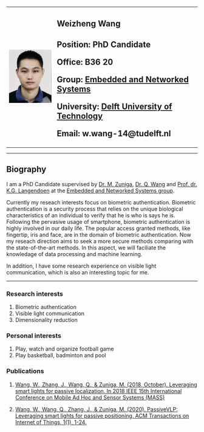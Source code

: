 <div>
<table border="0">
  <tr>
    <td width="25%">
      <img src="/photo.jpg" width="100%">
    </td>
    <td width="75%">
      <h2>Weizheng Wang<h2>
      <p><b>Position: PhD Candidate</b></p>
      <p><b>Office: B36 20</b></p>
      <p><b>Group: <a href="https://www.tudelft.nl/ewi/over-de-faculteit/afdelingen/software-technology/embedded-and-networked-systems/">Embedded and Networked Systems</a></p>
      <p><b>University: <a href="https://www.tudelft.nl/">Delft University of Technology</a></b></p>
      <p><b>Email: w.wang-14@tudelft.nl</b></p>
    </td>
    
  </tr>
</table>
</div>

---
## Biography

I am a PhD Candidate supervised by 
<a href="https://www.st.ewi.tudelft.nl/marco/" target="_blank" rel="noopener">Dr. M. Zuniga</a>, 
<a href="https://www.st.ewi.tudelft.nl/qing/" target="_blank" rel="noopener">Dr. Q. Wang</a> and
<a href="http://www.st.ewi.tudelft.nl/koen/" target="_blank" rel="noopener">Prof. dr. K.G. Langendoen</a> at the 
<a href="https://www.tudelft.nl/ewi/over-de-faculteit/afdelingen/software-technology/embedded-and-networked-systems/" target="_blank" rel="noopener">Embedded and Networked Systems group</a>.

Currently my reseach interests focus on biometric authentication. 
Biometric authentication is a security process that relies on the unique biological characteristics of an individual to verify that he is who is says he is.
Following the pervasive usage of smartphone, biometric authentication is highly involved in our daily life. 
The popular access granted methods, like fingertip, iris and face, are in the domain of biometric authentication. 
Now my reseach direction aims to seek a more secure methods comparing with the state-of-the-art methods. 
In this aspect, we will faciliate the knowledage of data processing and machine learning.

In addition, I have some research experience on visible light communication, which is also an interesting topic for me. 

---

### Research interests
1. Biometric authentication
2. Visible light communication
3. Dimensionality reduction

### Personal interests
1. Play, watch and organize football game
2. Play basketball, badminton and pool

### Publications
1. <a href="https://www.st.ewi.tudelft.nl/marco/files/passiveLoc_MASS18.pdf"> Wang, W., Zhang, J., Wang, Q., & Zuniga, M. (2018, October). Leveraging smart lights for passive localization. In 2018 IEEE 15th International Conference on Mobile Ad Hoc and Sensor Systems (MASS)</a>

2. <a href="/TIOT.pdf"> Wang, W., Wang, Q., Zhang, J., & Zuniga, M. (2020). PassiveVLP: Leveraging smart lights for passive positioning. ACM Transactions on Internet of Things, 1(1), 1-24.</a>
